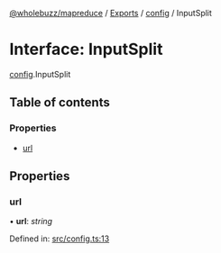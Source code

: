 [@wholebuzz/mapreduce](../README.md) / [Exports](../modules.md) / [config](../modules/config.md) / InputSplit

# Interface: InputSplit

[config](../modules/config.md).InputSplit

## Table of contents

### Properties

- [url](config.inputsplit.md#url)

## Properties

### url

• **url**: *string*

Defined in: [src/config.ts:13](https://github.com/wholebuzz/mapreduce/blob/master/src/config.ts#L13)
